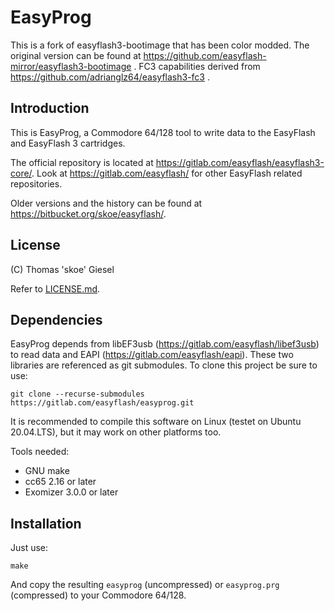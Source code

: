 # EasyProg

This is a fork of easyflash3-bootimage that has been color modded. The original version can be found at https://github.com/easyflash-mirror/easyflash3-bootimage .  FC3 capabilities derived from https://github.com/adrianglz64/easyflash3-fc3 .

## Introduction

This is EasyProg, a Commodore 64/128 tool to write data to the EasyFlash and
EasyFlash 3 cartridges.

The official repository is located at https://gitlab.com/easyflash/easyflash3-core/.
Look at https://gitlab.com/easyflash/ for other EasyFlash related repositories.

Older versions and the history can be found at https://bitbucket.org/skoe/easyflash/.

## License

(C) Thomas 'skoe' Giesel

Refer to [LICENSE.md](./LICENSE.md).

## Dependencies

EasyProg depends from libEF3usb (https://gitlab.com/easyflash/libef3usb) to read
data and EAPI (https://gitlab.com/easyflash/eapi). These two libraries are
referenced as git submodules. To clone this project be sure to use:

`git clone --recurse-submodules https://gitlab.com/easyflash/easyprog.git`

It is recommended to compile this software on Linux (testet on Ubuntu 20.04.LTS), but it may work on other platforms too.

Tools needed:

- GNU make
- cc65 2.16 or later
- Exomizer 3.0.0 or later

## Installation

Just use:

`make`

And copy the resulting `easyprog` (uncompressed) or `easyprog.prg` (compressed) to your Commodore 64/128.

